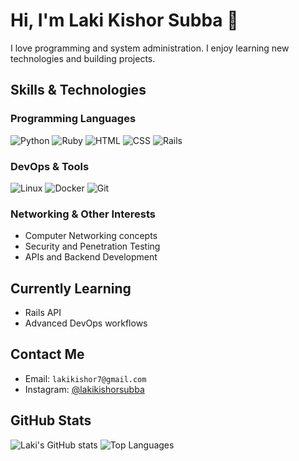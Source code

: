 # Hi, I'm Laki Kishor Subba 👋

I love programming and system administration. I enjoy learning new technologies and building projects.

## Skills & Technologies

### Programming Languages
![Python](https://img.shields.io/badge/-Python-333333?style=flat&logo=python)
![Ruby](https://img.shields.io/badge/-Ruby-CC342D?style=flat&logo=ruby)
![HTML](https://img.shields.io/badge/-HTML5-E34F26?style=flat&logo=html5)
![CSS](https://img.shields.io/badge/-CSS3-1572B6?style=flat&logo=css3)
![Rails](https://img.shields.io/badge/-Ruby_on_Rails-DD0031?style=flat&logo=ruby-on-rails)

### DevOps & Tools
![Linux](https://img.shields.io/badge/-Linux-333333?style=flat&logo=linux&logoColor=white)
![Docker](https://img.shields.io/badge/-Docker-0db7ed?style=flat&logo=docker&logoColor=white)
![Git](https://img.shields.io/badge/-Git-f1502f?style=flat&logo=git&logoColor=white)

### Networking & Other Interests
- Computer Networking concepts
- Security and Penetration Testing
- APIs and Backend Development

## Currently Learning
- Rails API
- Advanced DevOps workflows

## Contact Me
- Email: `lakikishor7@gmail.com`
- Instagram: [@lakikishorsubba](https://instagram.com/lakikishorsubba)

## GitHub Stats
![Laki's GitHub stats](https://github-readme-stats.vercel.app/api?username=lakikishorsubba&show_icons=true&theme=radical)
![Top Languages](https://github-readme-stats.vercel.app/api/top-langs/?username=lakikishorsubba&layout=compact&theme=radical)
